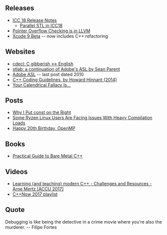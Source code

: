 ## Releases

* [ICC 18 Release Notes](https://software.intel.com/en-us/articles/intel-c-compiler-180-for-linux-release-notes-for-intel-parallel-studio-xe-2018)
    - [Parallel STL in ICC18](https://www.codeproject.com/Articles/1188956/Parallel-STL-Boosting-Performance-of-Cplusplus-STL)
* [Pointer Overflow Checking is in LLVM](https://blog.regehr.org/archives/1518)
* [Xcode 9 Beta](https://developer.apple.com/) -- now includes C++ refactoring

## Websites

* [cdecl: C gibberish ↔ English](https://cdecl.org)
* [stlab: a continuation of Adobe's ASL by Sean Parent](http://www.stlab.cc)
* [Adobe ASL](https://stlab.adobe.com) -- last post dated 2010
* [C++ Coding Guidelines, by Howard Hinnant (2014)](https://howardhinnant.github.io/coding_guidelines.html)
* [Your Calendrical Fallacy Is...](http://yourcalendricalfallacyis.com)

## Posts

* [Why I Put const on the Right](http://plange.tech/blog/2017-06-03.php)
* [Some Ryzen Linux Users Are Facing Issues With Heavy Compilation Loads](http://phoronix.com/scan.php?page=news_item&px=Ryzen-Compiler-Issues)
* [Happy 20th Birthday, OpenMP](https://www.codeproject.com/Articles/1188967/Happy-th-Birthday-OpenMP)

## Books

* [Practical Guide to Bare Metal C++](https://www.gitbook.com/book/arobenko/bare_metal_cpp/details)

## Videos

* [Learning (and teaching) modern C++ - Challenges and Resources - Arne Mertz [ACCU 2017]](https://www.youtube.com/watch?v=dlh-UnmCARk)
* [C++Now 2017 playlist](https://www.youtube.com/playlist?list=PL_AKIMJc4roXJldxjJGtH8PJb4dY6nN1D)

## Quote

Debugging is like being the detective in a crime movie where you’re also the murderer. -- Filipe Fortes
